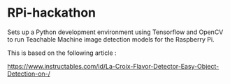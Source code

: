 # RPi-hackathon
Sets up a Python development environment using Tensorflow and OpenCV to run Teachable Machine image detection models for the Raspberry Pi.  

This is based on the following article :  
  
https://www.instructables.com/id/La-Croix-Flavor-Detector-Easy-Object-Detection-on-/  
